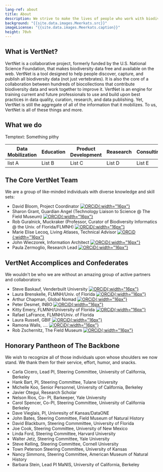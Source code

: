 ```yaml
---
lang-ref: about
title: About
description: We strive to make the lives of people who work with biodiversity data more productive by providing tools and services to make data easy to find, easy to publish, and easy to use.
background: "{{site.data.images.Meerkats.src}}"
imageLicense: "{{site.data.images.Meerkats.caption}}"
height: 70vh
---
```


## What is VertNet?

VertNet is a collaborative project, formerly funded by the U.S. National Science Foundation, that makes biodiversity data free and available on the web. VertNet is a tool designed to help people discover, capture, and publish all biodiversity data (not just vertebrates). It is also the core of a collaboration between hundreds of biocollections that contribute biodiversity data and work together to improve it. VertNet is an engine for training current and future professionals to use and build upon best practices in data quality, curation, research, and data publishing. Yet, VertNet is still the aggregate of all of the information that it mobilizes. To us, VertNet is all of these things and more.


## What we do

Temptext: Something pithy

| Data Mobilization | Education | Product Development | Reasearch | Consulting/Support | Standards |
| ----------- | ----------- | ----------- | -------------- | --------------- | ------------- |
| list A | List B | List C | List D | List E | List F |



## The Core VertNet Team

We are a group of like-minded individuals with diverse knowledge and skill sets:
* David Bloom, Project Coordinator [![ORCiD](/assets/images/200px-ORCID_iD.png){:width="16px"}](https://orcid.org/0000-0003-1273-1807)
* Sharon Grant, Guardian Angel (Technology Liaison to Science @ The Field Museum) [![ORCiD](/assets/images/200px-ORCID_iD.png){:width="16px"}](https://orcid.org/0000-0002-0201-732X)
* Rob Guralnick, Muckraker (Professor, Curator of Biodiversity Informatics @ the Univ. of Florida/FLMNH) [![ORCiD](/assets/images/200px-ORCID_iD.png){:width="16px"}](https://orcid.org/0000-0001-6682-1504)
* Marie Elise Lecoq, Living Atlases, Technical Advisor [![ORCiD](/assets/images/200px-ORCID_iD.png){:width="16px"}](https://orcid.org/0000-0002-8481-9034)
* John Wieczorek, Information Architect [![ORCiD](/assets/images/200px-ORCID_iD.png){:width="16px"}](https://orcid.org/0000-0003-1144-0290)
* Paula Zermoglio, Research Lead [![ORCiD](/assets/images/200px-ORCID_iD.png){:width="16px"}](https://orcid.org/0000-0002-6056-5084)


## VertNet Accomplices and Confederates

We wouldn't be who we are without an amazing group of active partners and collaborators:

* Steve Baskauf, Venderbuilt University [![ORCiD](/assets/images/200px-ORCID_iD.png){:width="16px"}](https://orcid.org/0000-0003-4365-3135)
* Laura Brenskelle, FLMNH/Univ. of Florida [![ORCiD](/assets/images/200px-ORCID_iD.png){:width="16px"}](https://orcid.org/0000-0002-9284-8871)
* Arthur Chapman, Global Nomad [![ORCiD](/assets/images/200px-ORCID_iD.png){:width="16px"}](https://orcid.org/0000-0003-1700-6962)
* Peter Desmet, INBO [![ORCiD](/assets/images/200px-ORCID_iD.png){:width="16px"}](https://orcid.org/0000-0002-8442-8025)
* Kitty Emery, FLMNH/University of Florida [![ORCiD](/assets/images/200px-ORCID_iD.png){:width="16px"}](https://orcid.org/0000-0002-4031-1968)
* Rafael LaFrance, FLMNH/Univ. of Florida
* Laura Russell, GBIF [![ORCiD](/assets/images/200px-ORCID_iD.png){:width="16px"}](https://orcid.org/0000-0002-1920-5298)
* Ramona Walls, .... [![ORCiD](/assets/images/200px-ORCID_iD.png){:width="16px"}](https://orcid.org/0000-0001-8815-0078)
* Rob Zschernitz, The Field Museum [![ORCiD](/assets/images/200px-ORCID_iD.png){:width="16px"}](https://orcid.org/0000-0001-8777-7143)

## Honorary Pantheon of The Backbone

We wish to recognize all of those individuals upon whose shoulders we now stand. We thank them for their service, effort, humor, and snacks.

* Carla Cicero, Lead PI, Steering Committee, University of California, Berkeley
* Hank Bart, PI, Steering Committee, Tulane University
* Michelle Koo, Senior Personnel, University of California, Berkeley
* Javier Otegui, Research Scholar
* Nelson Rios, Co- PI, Barkeeper, Yale University
* Carol Spencer, Co-PI, Steering Committee, University of California Berkeley
* Dave Vieglais, PI, Univresity of Kansas/DataONE
* John Bates, Steering Committee, Field Museum of Natural History
* David Blackburn, Steering Commmittee, University of Florida
* Joe Cook, Steering Committee, University of New Mexico
* Linda Ford, Steering Committee, Harvard University
* Walter Jetz, Steering Committee, Yale University
* Steve Kelling, Steering Committee, Cornell University
* Town Peterson Steering Committee, University of Kansas
* Nancy Simmons, Steering Committee, American Museum of Natural History
* Barbara Stein, Lead PI MaNIS, University of California, Berkeley
